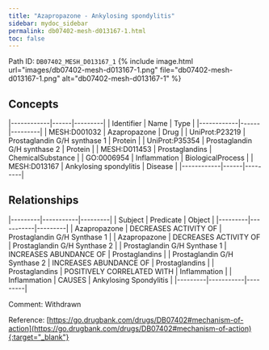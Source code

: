 ```yaml
---
title: "Azapropazone - Ankylosing spondylitis"
sidebar: mydoc_sidebar
permalink: db07402-mesh-d013167-1.html
toc: false 
---
```



Path ID: `DB07402_MESH_D013167_1`
{% include image.html url="images/db07402-mesh-d013167-1.png" file="db07402-mesh-d013167-1.png" alt="db07402-mesh-d013167-1" %}

## Concepts

|------------|------|---------|
| Identifier | Name | Type    |
|------------|------|---------|
| MESH:D001032 | Azapropazone | Drug |
| UniProt:P23219 | Prostaglandin G/H synthase 1 | Protein |
| UniProt:P35354 | Prostaglandin G/H synthase 2 | Protein |
| MESH:D011453 | Prostaglandins | ChemicalSubstance |
| GO:0006954 | Inflammation | BiologicalProcess |
| MESH:D013167 | Ankylosing spondylitis | Disease |
|------------|------|---------|

## Relationships

|---------|-----------|---------|
| Subject | Predicate | Object  |
|---------|-----------|---------|
| Azapropazone | DECREASES ACTIVITY OF | Prostaglandin G/H Synthase 1 |
| Azapropazone | DECREASES ACTIVITY OF | Prostaglandin G/H Synthase 2 |
| Prostaglandin G/H Synthase 1 | INCREASES ABUNDANCE OF | Prostaglandins |
| Prostaglandin G/H Synthase 2 | INCREASES ABUNDANCE OF | Prostaglandins |
| Prostaglandins | POSITIVELY CORRELATED WITH | Inflammation |
| Inflammation | CAUSES | Ankylosing Spondylitis |
|---------|-----------|---------|

Comment: Withdrawn

Reference: [https://go.drugbank.com/drugs/DB07402#mechanism-of-action](https://go.drugbank.com/drugs/DB07402#mechanism-of-action){:target="_blank"}